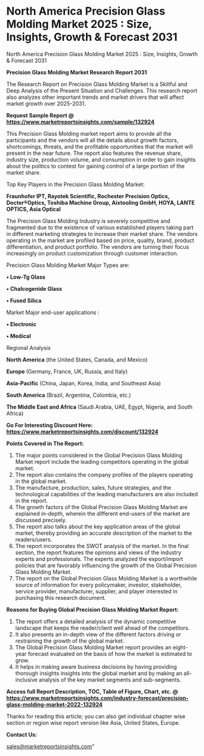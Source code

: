 # North America Precision Glass Molding Market 2025 : Size, Insights, Growth & Forecast 2031
North America Precision Glass Molding Market 2025 : Size, Insights, Growth & Forecast 2031

<strong>Precision Glass Molding Market Research Report 2031</strong>

The Research Report on Precision Glass Molding Market is a Skillful and Deep Analysis of the Present Situation and Challenges. This research report also analyzes other important trends and market drivers that will affect market growth over 2025-2031.

<strong>Request Sample Report @ <a href=https://www.marketreportsinsights.com/sample/132924>https://www.marketreportsinsights.com/sample/132924</a></strong>

This Precision Glass Molding market report aims to provide all the participants and the vendors will all the details about growth factors, shortcomings, threats, and the profitable opportunities that the market will present in the near future. The report also features the revenue share, industry size, production volume, and consumption in order to gain insights about the politics to contest for gaining control of a large portion of the market share.

Top Key Players in the Precision Glass Molding Market:

<strong>Fraunhofer IPT, Rayotek Scientific, Rochester Precision Optics, Docter®Optics, Toshiba Machine Group, Aixtooling GmbH, HOYA, LANTE OPTICS, Asia Optical</strong>

The Precision Glass Molding Industry is severely competitive and fragmented due to the existence of various established players taking part in different marketing strategies to increase their market share. The vendors operating in the market are profiled based on price, quality, brand, product differentiation, and product portfolio. The vendors are turning their focus increasingly on product customization through customer interaction.

Precision Glass Molding Market Major Types are:

<strong>• Low-Tg Glass

• Chalcogenide Glass

• Fused Silica</strong>

Market Major end-user applications :

<strong>• Electronic

• Medical</strong>

Regional Analysis

</u><strong><b>North America</b></strong> (the United States, Canada, and Mexico)

<strong><b>Europe </b></strong>(Germany, France, UK, Russia, and Italy)

<strong><b>Asia-Pacific</b></strong> (China, Japan, Korea, India, and Southeast Asia)

<strong><b>South America</b></strong> (Brazil, Argentina, Colombia, etc.)

<strong><b>The Middle East and Africa</b></strong> (Saudi Arabia, UAE, Egypt, Nigeria, and South Africa)

<strong>Go For Interesting Discount Here: <a href=https://www.marketreportsinsights.com/discount/132924>https://www.marketreportsinsights.com/discount/132924</a></strong>

<strong>Points Covered in The Report:</strong>
<ol>
  <li>The major points considered in the Global Precision Glass Molding Market report include the leading competitors operating in the global market.</li>
  <li>The report also contains the company profiles of the players operating in the global market.</li>
  <li>The manufacture, production, sales, future strategies, and the technological capabilities of the leading manufacturers are also included in the report.</li>
  <li>The growth factors of the Global Precision Glass Molding Market are explained in-depth, wherein the different end-users of the market are discussed precisely.</li>
  <li>The report also talks about the key application areas of the global market, thereby providing an accurate description of the market to the readers/users.</li>
  <li>The report incorporates the SWOT analysis of the market. In the final section, the report features the opinions and views of the industry experts and professionals. The experts analyzed the export/import policies that are favorably influencing the growth of the Global Precision Glass Molding Market.</li>
  <li>The report on the Global Precision Glass Molding Market is a worthwhile source of information for every policymaker, investor, stakeholder, service provider, manufacturer, supplier, and player interested in purchasing this research document.</li>
</ol>
<strong>Reasons for Buying Global Precision Glass Molding Market Report:</strong>

<ol>
  <li>The report offers a detailed analysis of the dynamic competitive landscape that keeps the reader/client well ahead of the competitors.</li>
  <li>It also presents an in-depth view of the different factors driving or restraining the growth of the global market.</li>
  <li>The Global Precision Glass Molding Market report provides an eight-year forecast evaluated on the basis of how the market is estimated to grow.</li>
  <li>It helps in making aware business decisions by having providing thorough insights insights into the global market and by making an all-inclusive analysis of the key market segments and sub-segments.</li>
</ol>
<strong>Access full Report Description, TOC, Table of Figure, Chart, etc. @ <a href=https://www.marketreportsinsights.com/industry-forecast/precision-glass-molding-market-2022-132924>https://www.marketreportsinsights.com/industry-forecast/precision-glass-molding-market-2022-132924</a></strong>


Thanks for reading this article; you can also get individual chapter wise section or region wise report version like Asia, United States, Europe.

<strong>Contact Us:</strong>

sales@marketreportsinsights.com"
